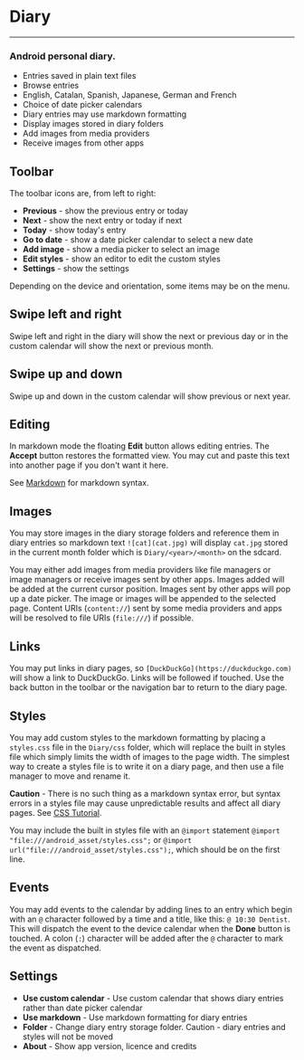 # Diary
---
### Android personal diary.

* Entries saved in plain text files
* Browse entries
* English, Catalan, Spanish, Japanese, German and French
* Choice of date picker calendars
* Diary entries may use markdown formatting
* Display images stored in diary folders
* Add images from media providers
* Receive images from other apps

## Toolbar
The toolbar icons are, from left to right:

* **Previous** - show the previous entry or today
* **Next** - show the next entry or today if next
* **Today** - show today's entry
* **Go to date** - show a date picker calendar to select a new date
* **Add image** - show a media picker to select an image
* **Edit styles** - show an editor to edit the custom styles
* **Settings** - show the settings

Depending on the device and orientation, some items may be on the
menu.

## Swipe left and right
Swipe left and right in the diary will show the next or previous day
or in the custom calendar will show the next or previous month.

## Swipe up and down
Swipe up and down in the custom calendar will show previous or next
year.

## Editing
In markdown mode the floating **Edit** button allows editing
entries. The **Accept** button restores the formatted view. You may
cut and paste this text into another page if you don't want it here.

See [Markdown](https://daringfireball.net/projects/markdown) for
markdown syntax.

## Images
You may store images in the diary storage folders and reference them
in diary entries so markdown text `![cat](cat.jpg)` will display
`cat.jpg` stored in the current month folder which is
`Diary/<year>/<month>` on the sdcard.

You may either add images from media providers like file managers or
image managers or receive images sent by other apps. Images added will
be added at the current cursor position. Images sent by other apps
will pop up a date picker. The image or images will be appended to the
selected page. Content URIs (`content://`) sent by some media
providers and apps will be resolved to file URIs (`file:///`) if
possible.

## Links
You may put links in diary pages, so
`[DuckDuckGo](https://duckduckgo.com)` will show a link to
DuckDuckGo. Links will be followed if touched. Use the back button in
the toolbar or the navigation bar to return to the diary page.

## Styles
You may add custom styles to the markdown formatting by placing a
`styles.css` file in the `Diary/css` folder, which will replace the
built in styles file which simply limits the width of images to the
page width. The simplest way to create a styles file is to write it on
a diary page, and then use a file manager to move and rename it.

**Caution** - There is no such thing as a markdown syntax error, but
syntax errors in a styles file may cause unpredictable results and
affect all diary pages. See
[CSS Tutorial](https://www.w3schools.com/Css).

You may include the built in styles file with an `@import` statement
`@import "file:///android_asset/styles.css";` or
`@import url("file:///android_asset/styles.css");`, which should be on
the first line.

## Events
You may add events to the calendar by adding lines to an entry which
begin with an `@` character followed by a time and a title, like this:
`@ 10:30 Dentist`. This will dispatch the event to the device calendar
when the **Done** button is touched. A colon (`:`) character will be
added after the `@` character to mark the event as dispatched.

## Settings
* **Use custom calendar** - Use custom calendar that shows diary
  entries rather than date picker calendar
* **Use markdown** - Use markdown formatting for diary entries
* **Folder** - Change diary entry storage folder. Caution - diary
  entries and styles will not be moved
* **About** - Show app version, licence and credits
